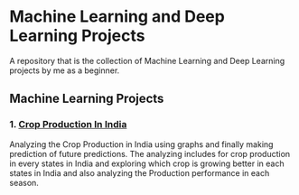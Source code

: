 # Machine Learning and Deep Learning Projects

A repository that is the collection of Machine Learning and Deep Learning projects by me as a beginner.


## Machine Learning Projects

### 1. [Crop Production In India](Crop-Production-In-India/Crop-Production-In-India.ipynb)

 Analyzing the Crop Production in India using graphs and finally making prediction of future predictions. The analyzing includes for crop production in every states in India and exploring which crop is growing better in each states in India and also analyzing the Production performance in each season.